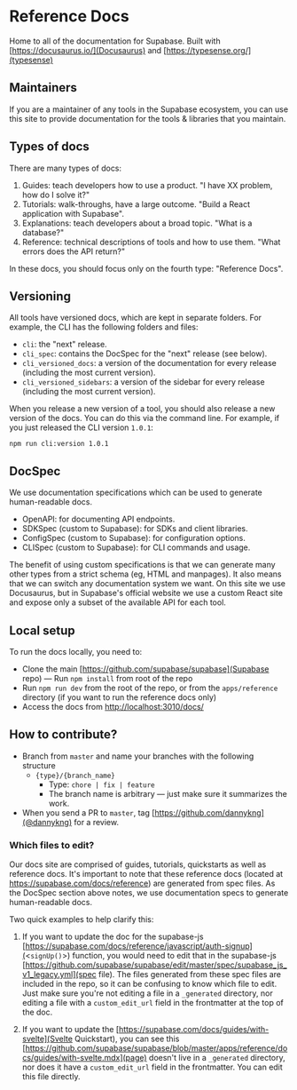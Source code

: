 # Reference Docs

Home to all of the documentation for Supabase. Built with [https://docusaurus.io/](Docusaurus) and [https://typesense.org/](typesense)

## Maintainers

If you are a maintainer of any tools in the Supabase ecosystem, you can use this site to provide documentation for the tools & libraries that you maintain.

## Types of docs

There are many types of docs:

1. Guides: teach developers how to use a product. "I have XX problem, how do I solve it?"
2. Tutorials: walk-throughs, have a large outcome. "Build a React application with Supabase".
3. Explanations: teach developers about a broad topic. "What is a database?"
4. Reference: technical descriptions of tools and how to use them. "What errors does the API return?"

In these docs, you should focus only on the fourth type: "Reference Docs".

## Versioning

All tools have versioned docs, which are kept in separate folders. For example, the CLI has the following folders and files:

- `cli`: the "next" release.
- `cli_spec`: contains the DocSpec for the "next" release (see below).
- `cli_versioned_docs`: a version of the documentation for every release (including the most current version).
- `cli_versioned_sidebars`: a version of the sidebar for every release (including the most current version).

When you release a new version of a tool, you should also release a new version of the docs. You can do this via the command line. For example, if you just released the CLI version `1.0.1`:

```
npm run cli:version 1.0.1
```

## DocSpec

We use documentation specifications which can be used to generate human-readable docs.

- OpenAPI: for documenting API endpoints.
- SDKSpec (custom to Supabase): for SDKs and client libraries.
- ConfigSpec (custom to Supabase): for configuration options.
- CLISpec (custom to Supabase): for CLI commands and usage.

The benefit of using custom specifications is that we can generate many other types from a strict schema (eg, HTML and manpages).
It also means that we can switch any documentation system we want. On this site we use Docusaurus, but in Supabase's official website we use a custom React site and expose only a subset of the available API for each tool.

## Local setup

To run the docs locally, you need to:

- Clone the main [https://github.com/supabase/supabase](Supabase repo)
  — Run `npm install` from root of the repo
- Run `npm run dev` from the root of the repo, or from the `apps/reference` directory (if you want to run the reference docs only)
- Access the docs from [http://localhost:3010/docs/](http://localhost:3010/docs/)

## How to contribute?

- Branch from `master` and name your branches with the following structure
  - `{type}/{branch_name}`
    - Type: `chore | fix | feature`
    - The branch name is arbitrary — just make sure it summarizes the work.
- When you send a PR to `master`, tag [https://github.com/dannykng](@dannykng) for a review.

### Which files to edit?

Our docs site are comprised of guides, tutorials, quickstarts as well as reference docs. It's important to note that these reference docs (located at https://supabase.com/docs/reference) are generated from spec files. As the DocSpec section above notes, we use documentation specs to generate human-readable docs.

Two quick examples to help clarify this:

1. If you want to update the doc for the supabase-js [https://supabase.com/docs/reference/javascript/auth-signup](<`signUp()`>) function, you would need to edit that in the supabase-js [https://github.com/supabase/supabase/edit/master/spec/supabase_js_v1_legacy.yml](spec file). The files generated from these spec files are included in the repo, so it can be confusing to know which file to edit. Just make sure you're not editing a file in a `_generated` directory, nor editing a file with a `custom_edit_url` field in the frontmatter at the top of the doc.

2. If you want to update the [https://supabase.com/docs/guides/with-svelte](Svelte Quickstart), you can see this [https://github.com/supabase/supabase/blob/master/apps/reference/docs/guides/with-svelte.mdx](page) doesn't live in a `_generated` directory, nor does it have a `custom_edit_url` field in the frontmatter. You can edit this file directly.
